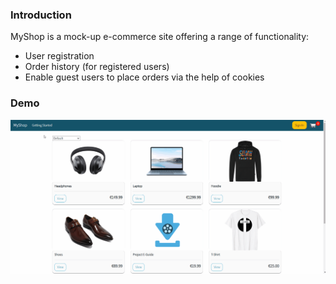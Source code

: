 ### Introduction

MyShop is a mock-up e-commerce site offering a range of functionality:

- User registration
- Order history (for registered users)
- Enable guest users to place orders via the help of cookies

### Demo

![](MyShop_Demo.gif)
